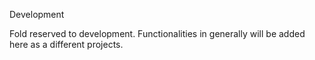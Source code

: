 Development

Fold reserved to development.
Functionalities in generally will be added here as a different projects.
